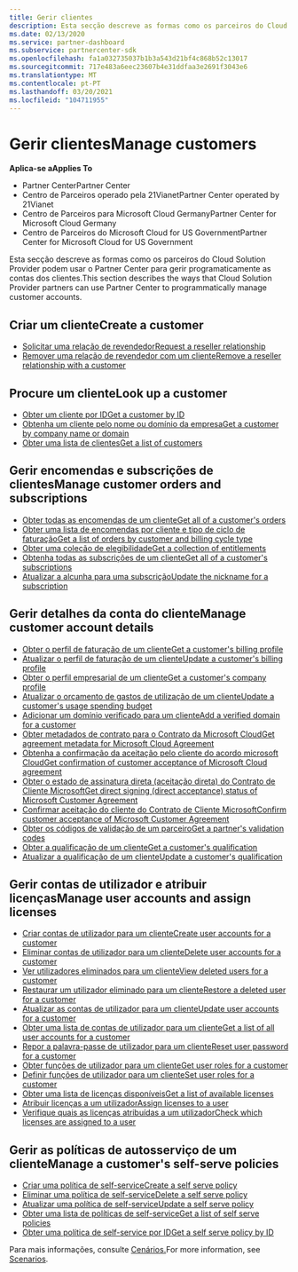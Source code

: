 ```yaml
---
title: Gerir clientes
description: Esta secção descreve as formas como os parceiros do Cloud Solution Provider podem usar o Partner Center para gerir programaticamente as contas dos clientes.
ms.date: 02/13/2020
ms.service: partner-dashboard
ms.subservice: partnercenter-sdk
ms.openlocfilehash: fa1a032735037b1b3a543d21bf4c868b52c13017
ms.sourcegitcommit: 717e483a6eec23607b4e31ddfaa3e2691f3043e6
ms.translationtype: MT
ms.contentlocale: pt-PT
ms.lasthandoff: 03/20/2021
ms.locfileid: "104711955"
---
```

# <a name="manage-customers"></a><span data-ttu-id="dc3a1-103">Gerir clientes</span><span class="sxs-lookup"><span data-stu-id="dc3a1-103">Manage customers</span></span>

<span data-ttu-id="dc3a1-104">**Aplica-se a**</span><span class="sxs-lookup"><span data-stu-id="dc3a1-104">**Applies To**</span></span>

- <span data-ttu-id="dc3a1-105">Partner Center</span><span class="sxs-lookup"><span data-stu-id="dc3a1-105">Partner Center</span></span>
- <span data-ttu-id="dc3a1-106">Centro de Parceiros operado pela 21Vianet</span><span class="sxs-lookup"><span data-stu-id="dc3a1-106">Partner Center operated by 21Vianet</span></span>
- <span data-ttu-id="dc3a1-107">Centro de Parceiros para Microsoft Cloud Germany</span><span class="sxs-lookup"><span data-stu-id="dc3a1-107">Partner Center for Microsoft Cloud Germany</span></span>
- <span data-ttu-id="dc3a1-108">Centro de Parceiros do Microsoft Cloud for US Government</span><span class="sxs-lookup"><span data-stu-id="dc3a1-108">Partner Center for Microsoft Cloud for US Government</span></span>

<span data-ttu-id="dc3a1-109">Esta secção descreve as formas como os parceiros do Cloud Solution Provider podem usar o Partner Center para gerir programaticamente as contas dos clientes.</span><span class="sxs-lookup"><span data-stu-id="dc3a1-109">This section describes the ways that Cloud Solution Provider partners can use Partner Center to programmatically manage customer accounts.</span></span>

## <a name="create-a-customer"></a><span data-ttu-id="dc3a1-110">Criar um cliente</span><span class="sxs-lookup"><span data-stu-id="dc3a1-110">Create a customer</span></span>

- [<span data-ttu-id="dc3a1-111">Solicitar uma relação de revendedor</span><span class="sxs-lookup"><span data-stu-id="dc3a1-111">Request a reseller relationship</span></span>](request-reseller-relationship.md)
- [<span data-ttu-id="dc3a1-112">Remover uma relação de revendedor com um cliente</span><span class="sxs-lookup"><span data-stu-id="dc3a1-112">Remove a reseller relationship with a customer</span></span>](remove-a-reseller-relationship-with-a-customer.md)

## <a name="look-up-a-customer"></a><span data-ttu-id="dc3a1-113">Procure um cliente</span><span class="sxs-lookup"><span data-stu-id="dc3a1-113">Look up a customer</span></span>

- [<span data-ttu-id="dc3a1-114">Obter um cliente por ID</span><span class="sxs-lookup"><span data-stu-id="dc3a1-114">Get a customer by ID</span></span>](get-a-customer-by-id.md)
- [<span data-ttu-id="dc3a1-115">Obtenha um cliente pelo nome ou domínio da empresa</span><span class="sxs-lookup"><span data-stu-id="dc3a1-115">Get a customer by company name or domain</span></span>](get-a-customer-by-name.md)
- [<span data-ttu-id="dc3a1-116">Obter uma lista de clientes</span><span class="sxs-lookup"><span data-stu-id="dc3a1-116">Get a list of customers</span></span>](get-a-list-of-customers.md)

## <a name="manage-customer-orders-and-subscriptions"></a><span data-ttu-id="dc3a1-117">Gerir encomendas e subscrições de clientes</span><span class="sxs-lookup"><span data-stu-id="dc3a1-117">Manage customer orders and subscriptions</span></span>

- [<span data-ttu-id="dc3a1-118">Obter todas as encomendas de um cliente</span><span class="sxs-lookup"><span data-stu-id="dc3a1-118">Get all of a customer's orders</span></span>](get-all-of-a-customer-s-orders.md)
- [<span data-ttu-id="dc3a1-119">Obter uma lista de encomendas por cliente e tipo de ciclo de faturação</span><span class="sxs-lookup"><span data-stu-id="dc3a1-119">Get a list of orders by customer and billing cycle type</span></span>](get-a-list-of-orders-by-customer-and-billing-cycle-type.md)
- [<span data-ttu-id="dc3a1-120">Obter uma coleção de elegibilidade</span><span class="sxs-lookup"><span data-stu-id="dc3a1-120">Get a collection of entitlements</span></span>](get-a-collection-of-entitlements.md)
- [<span data-ttu-id="dc3a1-121">Obtenha todas as subscrições de um cliente</span><span class="sxs-lookup"><span data-stu-id="dc3a1-121">Get all of a customer's subscriptions</span></span>](get-all-of-a-customer-s-subscriptions.md)
- [<span data-ttu-id="dc3a1-122">Atualizar a alcunha para uma subscrição</span><span class="sxs-lookup"><span data-stu-id="dc3a1-122">Update the nickname for a subscription</span></span>](update-the-nickname-for-a-subscription.md)

## <a name="manage-customer-account-details"></a><span data-ttu-id="dc3a1-123">Gerir detalhes da conta do cliente</span><span class="sxs-lookup"><span data-stu-id="dc3a1-123">Manage customer account details</span></span>

- [<span data-ttu-id="dc3a1-124">Obter o perfil de faturação de um cliente</span><span class="sxs-lookup"><span data-stu-id="dc3a1-124">Get a customer's billing profile</span></span>](get-all-of-a-customer-s-billing-profiles.md)
- [<span data-ttu-id="dc3a1-125">Atualizar o perfil de faturação de um cliente</span><span class="sxs-lookup"><span data-stu-id="dc3a1-125">Update a customer's billing profile</span></span>](update-a-customer-s-billing-profile.md)
- [<span data-ttu-id="dc3a1-126">Obter o perfil empresarial de um cliente</span><span class="sxs-lookup"><span data-stu-id="dc3a1-126">Get a customer's company profile</span></span>](get-a-customer-s-company-profile.md)
- [<span data-ttu-id="dc3a1-127">Atualizar o orçamento de gastos de utilização de um cliente</span><span class="sxs-lookup"><span data-stu-id="dc3a1-127">Update a customer's usage spending budget</span></span>](update-a-customer-s-usage-spending-budget.md)
- [<span data-ttu-id="dc3a1-128">Adicionar um domínio verificado para um cliente</span><span class="sxs-lookup"><span data-stu-id="dc3a1-128">Add a verified domain for a customer</span></span>](add-a-verified-domain-for-a-customer.md)
- [<span data-ttu-id="dc3a1-129">Obter metadados de contrato para o Contrato da Microsoft Cloud</span><span class="sxs-lookup"><span data-stu-id="dc3a1-129">Get agreement metadata for Microsoft Cloud Agreement</span></span>](get-agreement-metadata.md)
- [<span data-ttu-id="dc3a1-130">Obtenha a confirmação da aceitação pelo cliente do acordo microsoft Cloud</span><span class="sxs-lookup"><span data-stu-id="dc3a1-130">Get confirmation of customer acceptance of Microsoft Cloud agreement</span></span>](get-confirmation-of-customer-consent.md)
- [<span data-ttu-id="dc3a1-131">Obter o estado de assinatura direta (aceitação direta) do Contrato de Cliente Microsoft</span><span class="sxs-lookup"><span data-stu-id="dc3a1-131">Get direct signing (direct acceptance) status of Microsoft Customer Agreement</span></span>](get-direct-sign-status-of-customer-agreement.md)
- [<span data-ttu-id="dc3a1-132">Confirmar aceitação do cliente do Contrato de Cliente Microsoft</span><span class="sxs-lookup"><span data-stu-id="dc3a1-132">Confirm customer acceptance of Microsoft Customer Agreement</span></span>](confirm-customer-consent-customer-agreement.md)
- [<span data-ttu-id="dc3a1-133">Obter os códigos de validação de um parceiro</span><span class="sxs-lookup"><span data-stu-id="dc3a1-133">Get a partner's validation codes</span></span>](get-a-partner-s-validation-codes.md)
- [<span data-ttu-id="dc3a1-134">Obter a qualificação de um cliente</span><span class="sxs-lookup"><span data-stu-id="dc3a1-134">Get a customer's qualification</span></span>](./get-customer-qualification-synchronous.md)
- [<span data-ttu-id="dc3a1-135">Atualizar a qualificação de um cliente</span><span class="sxs-lookup"><span data-stu-id="dc3a1-135">Update a customer's qualification</span></span>](./update-customer-qualification-synchronous.md)

## <a name="manage-user-accounts-and-assign-licenses"></a><span data-ttu-id="dc3a1-136">Gerir contas de utilizador e atribuir licenças</span><span class="sxs-lookup"><span data-stu-id="dc3a1-136">Manage user accounts and assign licenses</span></span>

- [<span data-ttu-id="dc3a1-137">Criar contas de utilizador para um cliente</span><span class="sxs-lookup"><span data-stu-id="dc3a1-137">Create user accounts for a customer</span></span>](create-user-accounts-for-a-customer.md)
- [<span data-ttu-id="dc3a1-138">Eliminar contas de utilizador para um cliente</span><span class="sxs-lookup"><span data-stu-id="dc3a1-138">Delete user accounts for a customer</span></span>](delete-user-accounts-for-a-customer.md)
- [<span data-ttu-id="dc3a1-139">Ver utilizadores eliminados para um cliente</span><span class="sxs-lookup"><span data-stu-id="dc3a1-139">View deleted users for a customer</span></span>](view-a-deleted-user.md)
- [<span data-ttu-id="dc3a1-140">Restaurar um utilizador eliminado para um cliente</span><span class="sxs-lookup"><span data-stu-id="dc3a1-140">Restore a deleted user for a customer</span></span>](restore-a-user-for-a-customer.md)
- [<span data-ttu-id="dc3a1-141">Atualizar as contas de utilizador para um cliente</span><span class="sxs-lookup"><span data-stu-id="dc3a1-141">Update user accounts for a customer</span></span>](update-user-accounts-for-a-customer.md)
- [<span data-ttu-id="dc3a1-142">Obter uma lista de contas de utilizador para um cliente</span><span class="sxs-lookup"><span data-stu-id="dc3a1-142">Get a list of all user accounts for a customer</span></span>](get-a-list-of-all-user-accounts-for-a-customer.md)
- [<span data-ttu-id="dc3a1-143">Repor a palavra-passe de utilizador para um cliente</span><span class="sxs-lookup"><span data-stu-id="dc3a1-143">Reset user password for a customer</span></span>](reset-user-password-for-a-customer.md)
- [<span data-ttu-id="dc3a1-144">Obter funções de utilizador para um cliente</span><span class="sxs-lookup"><span data-stu-id="dc3a1-144">Get user roles for a customer</span></span>](get-user-roles-for-a-customer.md)
- [<span data-ttu-id="dc3a1-145">Definir funções de utilizador para um cliente</span><span class="sxs-lookup"><span data-stu-id="dc3a1-145">Set user roles for a customer</span></span>](set-user-roles-for-a-customer.md)
- [<span data-ttu-id="dc3a1-146">Obter uma lista de licenças disponíveis</span><span class="sxs-lookup"><span data-stu-id="dc3a1-146">Get a list of available licenses</span></span>](get-a-list-of-available-licenses.md)
- [<span data-ttu-id="dc3a1-147">Atribuir licenças a um utilizador</span><span class="sxs-lookup"><span data-stu-id="dc3a1-147">Assign licenses to a user</span></span>](assign-licenses-to-a-user.md)
- [<span data-ttu-id="dc3a1-148">Verifique quais as licenças atribuídas a um utilizador</span><span class="sxs-lookup"><span data-stu-id="dc3a1-148">Check which licenses are assigned to a user</span></span>](check-which-licenses-are-assigned-to-a-user.md)

## <a name="manage-a-customers-self-serve-policies"></a><span data-ttu-id="dc3a1-149">Gerir as políticas de autosserviço de um cliente</span><span class="sxs-lookup"><span data-stu-id="dc3a1-149">Manage a customer's self-serve policies</span></span>

- [<span data-ttu-id="dc3a1-150">Criar uma política de self-service</span><span class="sxs-lookup"><span data-stu-id="dc3a1-150">Create a self serve policy</span></span>](create-a-self-serve-policy.md)
- [<span data-ttu-id="dc3a1-151">Eliminar uma política de self-service</span><span class="sxs-lookup"><span data-stu-id="dc3a1-151">Delete a self serve policy</span></span>](delete-a-self-serve-policy.md)
- [<span data-ttu-id="dc3a1-152">Atualizar uma política de self-service</span><span class="sxs-lookup"><span data-stu-id="dc3a1-152">Update a self serve policy</span></span>](update-a-self-serve-policy.md)
- [<span data-ttu-id="dc3a1-153">Obter uma lista de políticas de self-service</span><span class="sxs-lookup"><span data-stu-id="dc3a1-153">Get a list of self serve policies</span></span>](get-a-list-of-self-serve-policies.md)
- [<span data-ttu-id="dc3a1-154">Obter uma política de self-service por ID</span><span class="sxs-lookup"><span data-stu-id="dc3a1-154">Get a self serve policy by ID</span></span>](get-a-self-serve-policy-by-id.md)

<span data-ttu-id="dc3a1-155">Para mais informações, consulte [Cenários.](scenarios.md)</span><span class="sxs-lookup"><span data-stu-id="dc3a1-155">For more information, see [Scenarios](scenarios.md).</span></span>